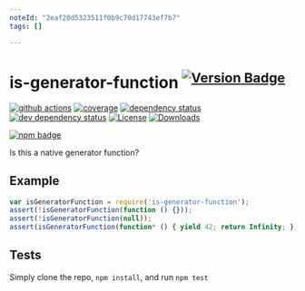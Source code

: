 ```yaml
---
noteId: "2eaf20d5323511f0b9c70d17743ef7b7"
tags: []

---
```


# is-generator-function <sup>[![Version Badge][2]][1]</sup>

[![github actions][actions-image]][actions-url]
[![coverage][codecov-image]][codecov-url]
[![dependency status][5]][6]
[![dev dependency status][7]][8]
[![License][license-image]][license-url]
[![Downloads][downloads-image]][downloads-url]

[![npm badge][11]][1]

Is this a native generator function?

## Example

```js
var isGeneratorFunction = require('is-generator-function');
assert(!isGeneratorFunction(function () {}));
assert(!isGeneratorFunction(null));
assert(isGeneratorFunction(function* () { yield 42; return Infinity; }));
```

## Tests
Simply clone the repo, `npm install`, and run `npm test`

[1]: https://npmjs.org/package/is-generator-function
[2]: https://versionbadg.es/inspect-js/is-generator-function.svg
[5]: https://david-dm.org/inspect-js/is-generator-function.svg
[6]: https://david-dm.org/inspect-js/is-generator-function
[7]: https://david-dm.org/inspect-js/is-generator-function/dev-status.svg
[8]: https://david-dm.org/inspect-js/is-generator-function#info=devDependencies
[11]: https://nodei.co/npm/is-generator-function.png?downloads=true&stars=true
[license-image]: https://img.shields.io/npm/l/is-generator-function.svg
[license-url]: LICENSE
[downloads-image]: https://img.shields.io/npm/dm/is-generator-function.svg
[downloads-url]: https://npm-stat.com/charts.html?package=is-generator-function
[codecov-image]: https://codecov.io/gh/inspect-js/is-generator-function/branch/main/graphs/badge.svg
[codecov-url]: https://app.codecov.io/gh/inspect-js/is-generator-function/
[actions-image]: https://img.shields.io/endpoint?url=https://github-actions-badge-u3jn4tfpocch.runkit.sh/inspect-js/is-generator-function
[actions-url]: https://github.com/inspect-js/is-generator-function/actions
